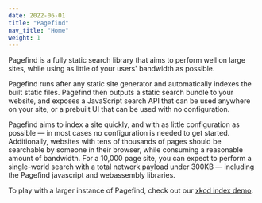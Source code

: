 ```yaml
---
date: 2022-06-01
title: "Pagefind"
nav_title: "Home"
weight: 1
---
```


Pagefind is a fully static search library that aims to perform well on large sites, while using as little of your users' bandwidth as possible. 

Pagefind runs after any static site generator and automatically indexes the built static files. Pagefind then outputs a static search bundle to your website, and exposes a JavaScript search API that can be used anywhere on your site, or a prebuilt UI that can be used with no configuration.

Pagefind aims to index a site quickly, and with as little configuration as possible — in most cases no configuration is needed to get started. Additionally, websites with tens of thousands of pages should be searchable by someone in their browser, while consuming a reasonable amount of bandwidth. For a 10,000 page site, you can expect to perform a single-world search with a total network payload under 300KB — including the Pagefind javascript and webassembly libraries.

To play with a larger instance of Pagefind, check out our [xkcd index demo](https://xkcd.pagefind.app/).
